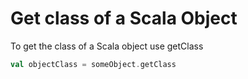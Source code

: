 # Get class of a Scala Object

To get the class of a Scala object use getClass

```scala
val objectClass = someObject.getClass
```

